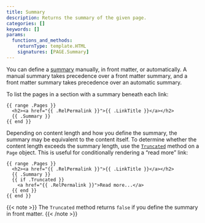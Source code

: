 ```yaml
---
title: Summary
description: Returns the summary of the given page.
categories: []
keywords: []
params:
  functions_and_methods:
    returnType: template.HTML
    signatures: [PAGE.Summary]
---
```


<!-- Do not remove the manual summary divider below. -->
<!-- If you do, you will break its first literal usage on this page. -->

<!--more-->

You can define a [summary] manually, in front matter, or automatically. A manual summary takes precedence over a front matter summary, and a front matter summary takes precedence over an automatic summary.

[summary]: /content-management/summaries/

To list the pages in a section with a summary beneath each link:

```go-html-template
{{ range .Pages }}
  <h2><a href="{{ .RelPermalink }}">{{ .LinkTitle }}</a></h2>
  {{ .Summary }}
{{ end }}
```

Depending on content length and how you define the summary, the summary may be equivalent to the content itself. To determine whether the content length exceeds the summary length, use the [`Truncated`] method on a `Page` object. This is useful for conditionally rendering a “read more” link:

[`Truncated`]: /methods/page/truncated

```go-html-template
{{ range .Pages }}
  <h2><a href="{{ .RelPermalink }}">{{ .LinkTitle }}</a></h2>
  {{ .Summary }}
  {{ if .Truncated }}
    <a href="{{ .RelPermalink }}">Read more...</a>
  {{ end }}
{{ end }}
```

{{< note >}}
The `Truncated` method returns `false` if you define the summary in front matter.
{{< /note >}}

